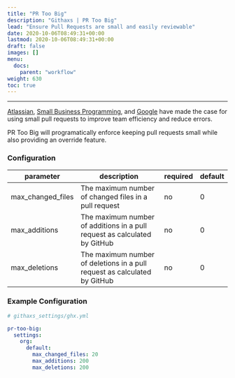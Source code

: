 ```yaml
---
title: "PR Too Big"
description: "Githaxs | PR Too Big"
lead: "Ensure Pull Requests are small and easily reviewable"
date: 2020-10-06T08:49:31+00:00
lastmod: 2020-10-06T08:49:31+00:00
draft: false
images: []
menu:
  docs:
    parent: "workflow"
weight: 630
toc: true
---
```


---

[Atlassian](https://www.atlassian.com/blog/git/written-unwritten-guide-pull-requests), [Small Business Programming](https://smallbusinessprogramming.com/optimal-pull-request-size/), and [Google](https://cloud.google.com/architecture/devops/devops-process-working-in-small-batches) have made the case for using small pull requests to improve team efficiency and reduce errors.

PR Too Big will programatically enforce keeping pull requests small while also providing an override feature.

### Configuration
|parameter|description|required|default|
|---|---|---|---|
|max_changed_files| The maximum number of changed files in a pull request| no | 0 |
|max_additions| The maximum number of additions in a pull request as calculated by GitHub| no | 0 |
|max_deletions| The maximum number of deletions in a pull request as calculated by GitHub| no | 0 |

### Example Configuration
```yaml
# githaxs_settings/ghx.yml

pr-too-big:
  settings:
    org:
      default:
        max_changed_files: 20
        max_additions: 200
        max_deletions: 200
```
